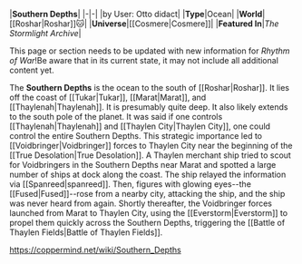 |**Southern Depths**|
|-|-|
|by User: Otto didact|
|**Type**|Ocean|
|**World**|[[Roshar\|Roshar]]🐱︎|
|**Universe**|[[Cosmere\|Cosmere]]|
|**Featured In**|*The Stormlight Archive*|

This page or section needs to be updated with new information for *Rhythm of War*!Be aware that in its current state, it may not include all additional content yet.

The **Southern Depths** is the ocean to the south of [[Roshar\|Roshar]]. It lies off the coast of [[Tukar\|Tukar]], [[Marat\|Marat]], and [[Thaylenah\|Thaylenah]]. It is presumably quite deep. It also likely extends to the south pole of the planet.
It was said if one controls [[Thaylenah\|Thaylenah]] and [[Thaylen City\|Thaylen City]], one could control the entire Southern Depths. This strategic importance led to [[Voidbringer\|Voidbringer]] forces to Thaylen City near the beginning of the [[True Desolation\|True Desolation]]. A Thaylen merchant ship tried to scout for Voidbringers in the Southern Depths near Marat and spotted a large number of ships at dock along the coast. The ship relayed the information via [[Spanreed\|spanreed]]. Then, figures with glowing eyes--the [[Fused\|Fused]]--rose from a nearby city, attacking the ship, and the ship was never heard from again. Shortly thereafter, the Voidbringer forces launched from Marat to Thaylen City, using the [[Everstorm\|Everstorm]] to propel them quickly across the Southern Depths, triggering the [[Battle of Thaylen Fields\|Battle of Thaylen Fields]].



https://coppermind.net/wiki/Southern_Depths